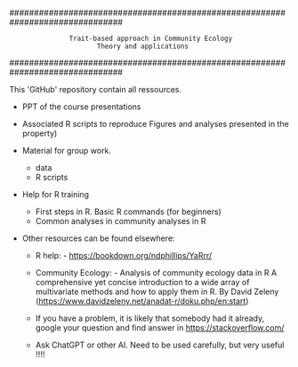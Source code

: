 ############################################################################### 

```         
               Trait-based approach in Community Ecology
                      Theory and applications
```

############################################################################### 

This 'GitHub' repository contain all ressources.

-   PPT of the course presentations

-   Associated R scripts to reproduce Figures and analyses presented in the property)

-   Material for group work.

    -   data
    -   R scripts

-   Help for R training

    -   First steps in R. Basic R commands (for beginners)
    -   Common analyses in community analyses in R

-   Other resources can be found elsewhere:

    -   R help: - <https://bookdown.org/ndphillips/YaRrr/>

    -   Community Ecology: - Analysis of community ecology data in R A comprehensive yet concise introduction to a wide array of multivariate methods and how to apply them in R. By David Zeleny (<https://www.davidzeleny.net/anadat-r/doku.php/en:start>)

    -   If you have a problem, it is likely that somebody had it already, google your question and find answer in <https://stackoverflow.com/>

    -   Ask ChatGPT or other AI. Need to be used carefully, but very useful !!!!

